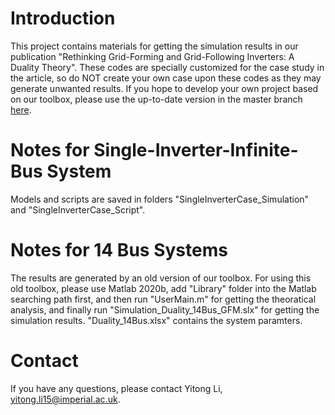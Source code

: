 # Introduction

This project contains materials for getting the simulation results in our publication "Rethinking Grid-Forming and Grid-Following Inverters: A Duality Theory". These codes are specially customized for the case study in the article, so do NOT create your own case upon these codes as they may generate unwanted results. If you hope to develop your own project based on our toolbox, please use the up-to-date version in the master branch [here](https://github.com/Future-Power-Networks/Simplus-Grid-Tool).

# Notes for Single-Inverter-Infinite-Bus System

Models and scripts are saved in folders "SingleInverterCase_Simulation" and "SingleInverterCase_Script".

# Notes for 14 Bus Systems

The results are generated by an old version of our toolbox. For using this old toolbox, please use Matlab 2020b, add "Library" folder into the Matlab searching path first, and then run "UserMain.m" for getting the theoratical analysis, and finally run "Simulation_Duality_14Bus_GFM.slx" for getting the simulation results. "Duality_14Bus.xlsx" contains the system paramters.

# Contact

If you have any questions, please contact
Yitong Li, yitong.li15@imperial.ac.uk.
